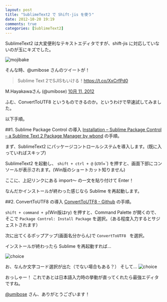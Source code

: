 ```yaml
---
layout: post
title: "SublimeText2 で Shift-jis を使う"
date: 2012-10-20 19:19
comments: true
categories: [SublimeText2]
---
```

SublimeText2 は大変便利なテキストエディタですが、shift-jis に対応していないのが玉にキズでした。

<!-- more -->

![mojibake](https://blog.amay0777.net/assets/images/posts/shiftjis.png)

そんな時、@umibose さんのツイートが！

>Sublime Text 2でSJISもいける！https://t.co/XxCrfPd0
>
M.Hayakawaさん (@umibose) [10月 11, 2012](https://twitter.com/umibose/status/256247651710951424)

ふむ、ConvertToUTF8 というものできるのか。というわけで早速試してみました。

以下手順。

##1. Sublime Package Control の導入
[Installation – Sublime Package Control – a Sublime Text 2 Package Manager by wbond](http://wbond.net/sublime_packages/package_control/installation) の手順。

まず、SublimeText2 にパッケージコントロールシステムを導入します。(既に入っていればスキップ)

SublimeText2 を起動し、 ```shift + ctrl + @``` (ctrl+`) を押すと、画面下部にコンソールが表示されます。(Win版のショートカット知りません)

ここに、上記リンクにある import〜 の一文を貼り付けて Enter！

なんだかインストールが終わった感じなら Sublime を再起動します。

##2. ConvertToUTF8 の導入
[ConvertToUTF8 - Github](https://github.com/seanliang/ConvertToUTF8) の手順。

```shift + command + p```(Win版はry) を押すと、Command Palette が開くので、そこで ```Package Control: Install Package``` を選択。（ある程度入力するとサジェストされます）

次に出てくるポップアップ(画面名分からん)で ```ConvertToUTF8 ``` を選択。

インストールが終わったら Sublime を再起動すれば…

![choice](https://blog.amay0777.net/assets/images/posts/choise_charcode.png)

お、なんか文字コード選択が出た（でない場合もある？）
そして…
![choice](https://blog.amay0777.net/assets/images/posts/shiftjis_correct.png)

おっしゃー！
これであとは日本語入力時の挙動が直ってくれたら最強エディタですね。

[@umibose](https://twitter.com/umibose) さん、ありがとうございます！